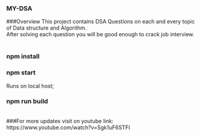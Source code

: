 ### MY-DSA
###Overview
This project contains DSA Questions on each and every topic of Data structure and Algorithm.<br>
After solving each question you will be good enough to crack job interview.<br>
<br>
### npm install
### npm start
Runs on local host;
### npm run build
<br>
###For more updates visit on youtube link:
https://www.youtube.com/watch?v=Sgk1uF6STFI


